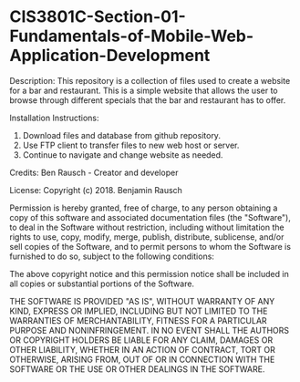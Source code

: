 # CIS3801C-Section-01-Fundamentals-of-Mobile-Web-Application-Development


Description:
This repository is a collection of files used to create a website for a bar and restaurant. This is a simple website that allows the user to browse through different specials that the bar and restaurant has to offer.



Installation Instructions:
1. Download files and database from github repository.
2. Use FTP client to transfer files to new web host or server.
3. Continue to navigate and change website as needed.


Credits: 
Ben Rausch - Creator and developer

License:
Copyright (c) 2018. Benjamin Rausch

Permission is hereby granted, free of charge, to any person obtaining a copy
of this software and associated documentation files (the "Software"), to deal
in the Software without restriction, including without limitation the rights
to use, copy, modify, merge, publish, distribute, sublicense, and/or sell
copies of the Software, and to permit persons to whom the Software is
furnished to do so, subject to the following conditions:

The above copyright notice and this permission notice shall be included in all
copies or substantial portions of the Software.

THE SOFTWARE IS PROVIDED "AS IS", WITHOUT WARRANTY OF ANY KIND, EXPRESS OR
IMPLIED, INCLUDING BUT NOT LIMITED TO THE WARRANTIES OF MERCHANTABILITY,
FITNESS FOR A PARTICULAR PURPOSE AND NONINFRINGEMENT. IN NO EVENT SHALL THE
AUTHORS OR COPYRIGHT HOLDERS BE LIABLE FOR ANY CLAIM, DAMAGES OR OTHER
LIABILITY, WHETHER IN AN ACTION OF CONTRACT, TORT OR OTHERWISE, ARISING FROM,
OUT OF OR IN CONNECTION WITH THE SOFTWARE OR THE USE OR OTHER DEALINGS IN THE
SOFTWARE.
